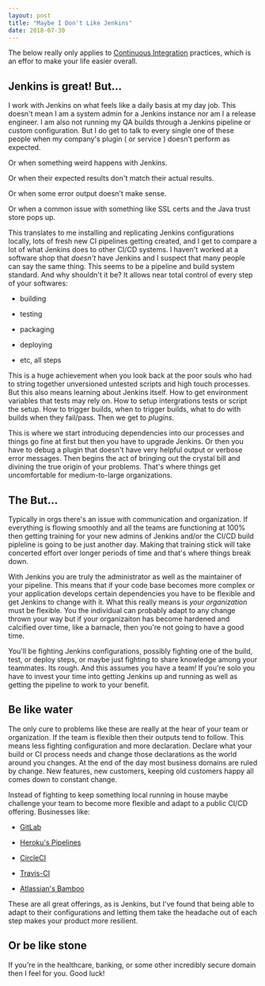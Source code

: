 ```yaml
---
layout: post
title: "Maybe I Don't Like Jenkins"
date: 2018-07-30
---
```


The below really only applies to [Continuous Integration](https://en.wikipedia.org/wiki/Continuous_integration) practices, which is an effor to make your life easier overall.

## Jenkins is great!  But...
I work with Jenkins on what feels like a daily basis at my day job.  This doesn't mean I am a system admin for a Jenkins instance nor am I a release engineer.  I am also not running my QA builds through a Jenkins pipeline or custom configuration.  But I do get to talk to every single one of these people when my company's plugin ( or service ) doesn't perform as expected.  

Or when something weird happens with Jenkins.  

Or when their expected results don't match their actual results.

Or when some error output doesn't make sense.

Or when a common issue with something like SSL certs and the Java trust store pops up.

This translates to me installing and replicating Jenkins configurations locally, lots of fresh new CI pipelines getting created, and I get to compare a lot of what Jenkins does to other CI/CD systems.  I haven't worked at a software shop that _doesn't_ have Jenkins and I suspect that many people can say the same thing.  This seems to be a pipeline and build system standard.  And why shouldn't it be?  It allows near total control of every step of your softwares:
- building

- testing

- packaging

- deploying

- etc, all steps

This is a huge achievement when you look back at the poor souls who had to string together unversioned untested scripts and high touch processes.  But this also means learning about Jenkins itself.   How to get environment variables that tests may rely on.  How to setup intergrations tests or script the setup.  How to trigger builds, when to trigger builds, what to do with builds when they fail/pass.  Then we get to *plugins*.  

This is where we start introducing dependencies into our processes and things go fine at first but then you have to upgrade Jenkins.  Or then you have to debug a plugin that doesn't have very helpful output or verbose error messages.  Then begins the act of bringing out the crystal bill and divining the true origin of your problems.  That's where things get uncomfortable for medium-to-large organizations.

## The But...
Typically in orgs there's an issue with communication and organization. If everything is flowing smoothly and all the teams are functioning at 100% then getting training for your new admins of Jenkins and/or the CI/CD build pipleline is going to be just another day.  Making that training stick will take concerted effort over longer periods of time and that's where things break down.

With Jenkins you are truly the administrator as well as the maintainer of your pipeline.  This means that if your code base becomes more complex or your application develops certain dependencies you have to be flexible and get Jenkins to change with it.  What this really means is *your organization* must be flexible.  You the individual can probably adapt to any change thrown your way but if your organizaiton has become hardened and calcified over time, like a barnacle, then you're not going to have a good time.

You'll be fighting Jenkins configurations, possibly fighting one of the build, test, or deploy steps, or maybe just fighting to share knowledge among your teammates.  Its rough.  And this assumes you have a team!  If you're solo you have to invest your time into getting Jenkins up and running as well as getting the pipeline to work to your benefit.

## Be like water
The only cure to problems like these are really at the hear of your team or organization.  If the team is flexible then their outputs tend to follow.  This means less fighting configuration and more declaration.  Declare what your build or CI process needs and change those declarations as the world around you changes.  At the end of the day most business domains are ruled by change.  New features, new customers, keeping old customers happy all comes down to constant change.

Instead of fighting to keep something local running in house maybe challenge your team to become more flexible and adapt to a public CI/CD offering.  Businesses like:
- [GitLab](https://about.gitlab.com/)

- [Heroku's Pipelines](https://devcenter.heroku.com/articles/pipelines)

- [CircleCI](https://circleci.com/)

- [Travis-CI](https://travis-ci.org/)

- [Atlassian's Bamboo](https://www.atlassian.com/software/bamboo)

These are all great offerings, as is Jenkins, but I've found that being able to adapt to their configurations and letting them take the headache out of each step makes your product more resilient.


## Or be like stone
If you're in the healthcare, banking, or some other incredibly secure domain then I feel for you.  Good luck!
